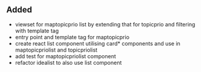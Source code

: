 ## Added

- viewset for maptopicprio list by extending that for topicprio and filtering with template tag
- entry point and template tag for maptopicprio
- create react list component utilising card* components and use in maptopicpriolist and topicpriolist
- add test for maptopicpriolist component
- refactor idealist to also use list component
